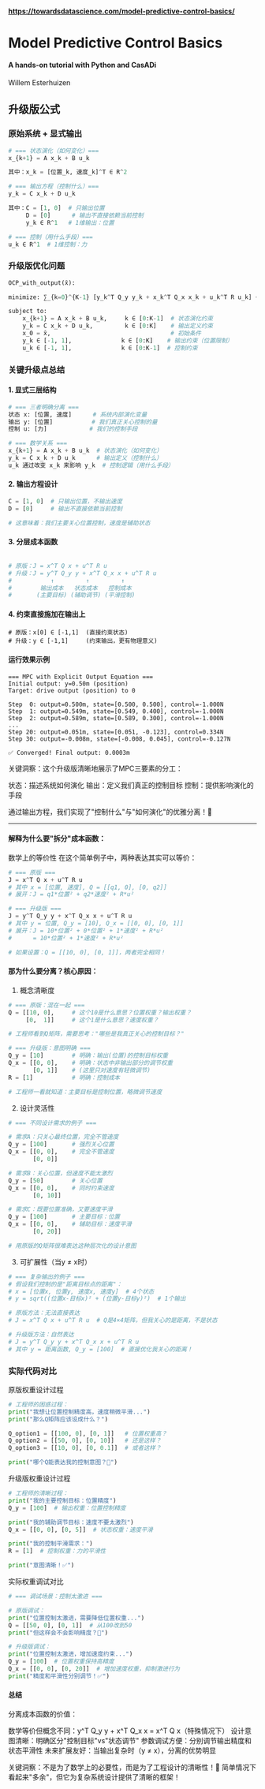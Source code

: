 
#### https://towardsdatascience.com/model-predictive-control-basics/
# Model Predictive Control Basics
#### A hands-on tutorial with Python and CasADi
Willem Esterhuizen

## 升级版公式

### 原始系统 + 显式输出
```python
# === 状态演化（如何变化）===
x_{k+1} = A x_k + B u_k

其中：x_k = [位置_k, 速度_k]^T ∈ R^2

# === 输出方程（控制什么）===  
y_k = C x_k + D u_k

其中：C = [1, 0]  # 只输出位置
     D = [0]      # 输出不直接依赖当前控制
     y_k ∈ R^1   # 1维输出：位置

# === 控制（用什么手段）===
u_k ∈ R^1  # 1维控制：力

```

### 升级版优化问题
```python
OCP_with_output(x̄):

minimize: ∑_{k=0}^{K-1} [y_k^T Q_y y_k + x_k^T Q_x x_k + u_k^T R u_k] + y_K^T Q_{yK} y_K

subject to:
    x_{k+1} = A x_k + B u_k,     k ∈ [0:K-1]  # 状态演化约束
    y_k = C x_k + D u_k,         k ∈ [0:K]    # 输出定义约束  
    x_0 = x̄,                                  # 初始条件
    y_k ∈ [-1, 1],              k ∈ [0:K]    # 输出约束（位置限制）
    u_k ∈ [-1, 1],              k ∈ [0:K-1]  # 控制约束
```

### 关键升级点总结

#### 1. 显式三层结构

```python
# === 三者明确分离 ===
状态 x: [位置, 速度]      # 系统内部演化变量
输出 y: [位置]           # 我们真正关心控制的量  
控制 u: [力]            # 我们的控制手段

# === 数学关系 ===
x_{k+1} = A x_k + B u_k  # 状态演化（如何变化）
y_k = C x_k + D u_k      # 输出定义（控制什么）  
u_k 通过改变 x_k 来影响 y_k  # 控制逻辑（用什么手段）

```

#### 2. 输出方程设计
```python
C = [1, 0]  # 只输出位置，不输出速度
D = [0]     # 输出不直接依赖当前控制

# 这意味着：我们主要关心位置控制，速度是辅助状态

```

#### 3. 分层成本函数
```python

# 原版：J = x^T Q x + u^T R u
# 升级：J = y^T Q_y y + x^T Q_x x + u^T R u
#           ↑         ↑         ↑
#        输出成本   状态成本   控制成本
#       (主要目标) (辅助调节) (平滑控制)
```

#### 4. 约束直接施加在输出上
```
# 原版：x[0] ∈ [-1,1]  (直接约束状态)
# 升级：y ∈ [-1,1]     (约束输出，更有物理意义)

```

####  运行效果示例
```
=== MPC with Explicit Output Equation ===
Initial output: y=0.50m (position)
Target: drive output (position) to 0

Step  0: output=0.500m, state=[0.500, 0.500], control=-1.000N
Step  1: output=0.549m, state=[0.549, 0.400], control=-1.000N  
Step  2: output=0.589m, state=[0.589, 0.300], control=-1.000N
...
Step 20: output=0.051m, state=[0.051, -0.123], control=0.334N
Step 30: output=-0.008m, state=[-0.008, 0.045], control=-0.127N

✅ Converged! Final output: 0.0003m
```
关键洞察：这个升级版清晰地展示了MPC三要素的分工：

状态：描述系统如何演化
输出：定义我们真正的控制目标
控制：提供影响演化的手段

通过输出方程，我们实现了"控制什么"与"如何演化"的优雅分离！🎯


---
#### 解释为什么要"拆分"成本函数：
数学上的等价性
在这个简单例子中，两种表达其实可以等价：
```python
# === 原版 ===
J = x^T Q x + u^T R u
# 其中 x = [位置, 速度], Q = [[q1, 0], [0, q2]]
# 展开：J = q1*位置² + q2*速度² + R*u²

# === 升级版 ===  
J = y^T Q_y y + x^T Q_x x + u^T R u
# 其中 y = 位置, Q_y = [10], Q_x = [[0, 0], [0, 1]]
# 展开：J = 10*位置² + 0*位置² + 1*速度² + R*u²
#      = 10*位置² + 1*速度² + R*u²

# 如果设置：Q = [[10, 0], [0, 1]]，两者完全相同！

```

#### 那为什么要分离？核心原因：
1. 概念清晰度
```python
# === 原版：混在一起 ===
Q = [[10, 0],     # 这个10是什么意思？位置权重？输出权重？
     [0,  1]]     # 这个1是什么意思？速度权重？

# 工程师看到Q矩阵，需要思考："哪些是我真正关心的控制目标？"

# === 升级版：意图明确 ===
Q_y = [10]        # 明确：输出(位置)的控制目标权重
Q_x = [[0, 0],    # 明确：状态中非输出部分的调节权重  
       [0, 1]]    # (这里只对速度有轻微调节)
R = [1]           # 明确：控制成本

# 工程师一看就知道：主要目标是控制位置，略微调节速度


```
2. 设计灵活性

```python
# === 不同设计需求的例子 ===

# 需求A：只关心最终位置，完全不管速度
Q_y = [100]       # 强烈关心位置
Q_x = [[0, 0],    # 完全不管速度
       [0, 0]]    

# 需求B：关心位置，但速度不能太激烈
Q_y = [50]        # 关心位置
Q_x = [[0, 0],    # 同时约束速度  
       [0, 10]]   

# 需求C：既要位置准确，又要速度平滑
Q_y = [100]       # 主要目标：位置
Q_x = [[0, 0],    # 辅助目标：速度平滑
       [0, 20]]   

# 用原版的Q矩阵很难表达这种层次化的设计意图
```

3. 可扩展性（当y ≠ x时）
```python
# === 复杂输出的例子 ===
# 假设我们控制的是"距离目标点的距离"：
# x = [位置x, 位置y, 速度x, 速度y]  # 4个状态
# y = sqrt((位置x-目标x)² + (位置y-目标y)²)  # 1个输出

# 原版方法：无法直接表达
# J = x^T Q x + u^T R u  # Q是4×4矩阵，但我关心的是距离，不是状态

# 升级版方法：自然表达
# J = y^T Q_y y + x^T Q_x x + u^T R u
# 其中 y = 距离函数, Q_y = [100]  # 直接优化我关心的距离！

```

### 实际代码对比
原版权重设计过程
```python
# 工程师的困惑过程：
print("我想让位置控制精度高，速度稍微平滑...")
print("那么Q矩阵应该设成什么？")

Q_option1 = [[100, 0], [0, 1]]   # 位置权重高？
Q_option2 = [[50, 0], [0, 10]]   # 还是这样？
Q_option3 = [[10, 0], [0, 0.1]]  # 或者这样？

print("哪个Q能表达我的控制意图？🤔")
```

升级版权重设计过程
```python
# 工程师的清晰过程：
print("我的主要控制目标：位置精度")
Q_y = [100]  # 输出权重：位置控制精度

print("我的辅助调节目标：速度不要太激烈")  
Q_x = [[0, 0], [0, 5]]  # 状态权重：速度平滑

print("我的控制平滑需求：")
R = [1]  # 控制权重：力的平滑性

print("意图清晰！✅")


```


实际权重调试对比

```python
# === 调试场景：控制太激进 ===

# 原版调试：
print("位置控制太激进，需要降低位置权重...")
Q = [[50, 0], [0, 1]]  # 从100改到50
print("但这样会不会影响精度？🤔")

# 升级版调试：
print("位置控制太激进，增加速度约束...")
Q_y = [100]  # 位置权重保持高精度
Q_x = [[0, 0], [0, 20]]  # 增加速度权重，抑制激进行为
print("精度和平滑性分别调节！✅")

```

#### 总结
分离成本函数的价值：

数学等价但概念不同：y^T Q_y y + x^T Q_x x = x^T Q x（特殊情况下）
设计意图清晰：明确区分"控制目标"vs"状态调节"
参数调试方便：分别调节输出精度和状态平滑性
未来扩展友好：当输出复杂时（y ≠ x），分离的优势明显

关键洞察：不是为了数学上的必要性，而是为了工程设计的清晰性！🎯
简单情况下看起来"多余"，但它为复杂系统设计提供了清晰的框架！